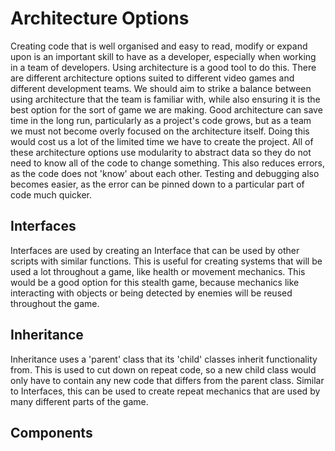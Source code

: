 # Architecture Options

Creating code that is well organised and easy to read, modify or expand upon is an important skill to have as a developer, especially when working in a team of developers. Using architecture is a good tool to do this. There are different architecture options suited to different video games and different development teams. We should aim to strike a balance between using architecture that the team is familiar with, while also ensuring it is the best option for the sort of game we are making.
Good architecture can save time in the long run, particularly as a project's code grows, but as a team we must not become overly focused on the architecture itself. Doing this would cost us a lot of the limited time we have to create the project.
All of these architecture options use modularity to abstract data so they do not need to know all of the code to change something. This also reduces errors, as the code does not 'know' about each other. Testing and debugging also becomes easier, as the error can be pinned down to a particular part of code much quicker.


## Interfaces

Interfaces are used by creating an Interface that can be used by other scripts with similar functions. This is useful for creating systems that will be used a lot throughout a game, like health or movement mechanics. This would be a good option for this stealth game, because mechanics like interacting with objects or being detected by enemies will be reused throughout the game. 

## Inheritance

Inheritance uses a 'parent' class that its 'child' classes inherit functionality from. This is used to cut down on repeat code, so a new child class would only have to contain any new code that differs from the parent class. Similar to Interfaces, this can be used to create repeat mechanics that are used by many different parts of the game.

## Components
